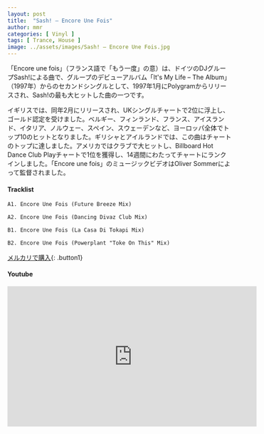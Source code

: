 ```yaml
---
layout: post
title:  "Sash! – Encore Une Fois"
author: mmr
categories: [ Vinyl ]
tags: [ Trance, House ]
image: ../assets/images/Sash! – Encore Une Fois.jpg
---
```


「Encore une fois」（フランス語で「もう一度」の意）は、ドイツのDJグループSash!による曲で、グループのデビューアルバム「It's My Life – The Album」（1997年）からのセカンドシングルとして、1997年1月にPolygramからリリースされ、Sash!の最も大ヒットした曲の一つです。

イギリスでは、同年2月にリリースされ、UKシングルチャートで2位に浮上し、ゴールド認定を受けました。ベルギー、フィンランド、フランス、アイスランド、イタリア、ノルウェー、スペイン、スウェーデンなど、ヨーロッパ全体でトップ10のヒットとなりました。ギリシャとアイルランドでは、この曲はチャートのトップに達しました。アメリカではクラブで大ヒットし、Billboard Hot Dance Club Playチャートで1位を獲得し、14週間にわたってチャートにランクインしました。「Encore une fois」のミュージックビデオはOliver Sommerによって監督されました。


#### Tracklist
```md
A1. Encore Une Fois (Future Breeze Mix)

A2. Encore Une Fois (Dancing Divaz Club Mix)

B1. Encore Une Fois (La Casa Di Tokapi Mix)

B2. Encore Une Fois (Powerplant "Toke On This" Mix)
```

[メルカリで購入](https://jp.mercari.com/item/m89838653459?afid=6142608987){: .button1}

#### Youtube
<iframe width="560" height="315" src="https://www.youtube.com/embed/qz2bOXLEvuE?si=aYF_2aAYLItR_UxC" title="YouTube video player" frameborder="0" allow="accelerometer; autoplay; clipboard-write; encrypted-media; gyroscope; picture-in-picture; web-share" referrerpolicy="strict-origin-when-cross-origin" allowfullscreen></iframe>